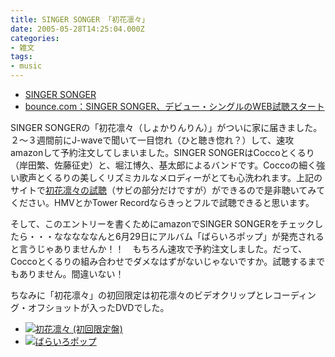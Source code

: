 ```yaml
---
title: SINGER SONGER 「初花凛々」
date: 2005-05-28T14:25:04.000Z
categories:
- 雑文
tags:
- music
---
```

*   [SINGER SONGER](http://www.singersonger.com/)
*   [bounce.com：SINGER SONGER、デビュー・シングルのWEB試聴スタート](http://www.bounce.com/news/daily.php/5473/headlineclick)

<!-- more -->

SINGER SONGERの「初花凛々（しょかりんりん）」がついに家に届きました。２〜３週間前にJ-waveで聞いて一目惚れ（ひと聴き惚れ？）して、速攻amazonして予約注文してしまいました。SINGER SONGERはCoccoとくるり（岸田繁、佐藤征史）と、堀江博久、基太郎によるバンドです。Coccoの細く強い歌声とくるりの美しくリズミカルなメロディーがとても心洗われます。上記のサイトで[初花凛々の試聴](http://www.singersonger.com/con_release.html#album)（サビの部分だけですが）ができるので是非聴いてみてください。HMVとかTower Recordならきっとフルで試聴できると思います。

そして、このエントリーを書くためにamazonでSINGER SONGERをチェックしたら・・・なななななんと6月29日にアルバム「ばらいろポップ」が発売されると言うじゃありませんか！！　もちろん速攻で予約注文しました。だって、Coccoとくるりの組み合わせでダメなはずがないじゃないですか。試聴するまでもありません。間違いない！

ちなみに「初花凛々」の初回限定は初花凛々のビデオクリップとレコーディング・オフショットが入ったDVDでした。

*   [![](http://images-jp.amazon.com/images/P/B0008FU8OU.09.TZZZZZZZ.jpg)初花凛々 (初回限定盤)](http://www.amazon.co.jp/exec/obidos/ASIN/B0008FU8OU/ref=nosim/yutakayamaguc-22)
*   [![](http://images-jp.amazon.com/images/P/B0009HMX5O.09.TZZZZZZZ.jpg)ばらいろポップ](http://www.amazon.co.jp/exec/obidos/ASIN/B0009HMX5O/ref=nosim/yutakayamaguc-22)
